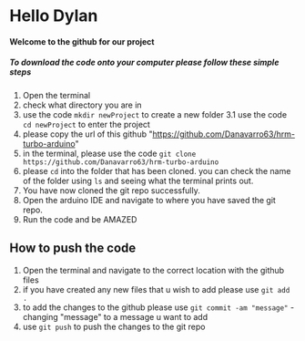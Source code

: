 # Hello Dylan

#### Welcome to the github for our project

##### To download the code onto your computer please follow these simple steps

1. Open the terminal
2. check what directory you are in
3. use the code `mkdir newProject` to create a new folder
3.1 use the code `cd newProject` to enter the project
4. please copy the url of this github "https://github.com/Danavarro63/hrm-turbo-arduino"
5. in the terminal, please use the code `git clone https://github.com/Danavarro63/hrm-turbo-arduino`
6. please `cd` into the folder that has been cloned. you can check the name of the folder using `ls` and seeing what the terminal prints out.
7. You have now cloned the git repo successfully.
8. Open the arduino IDE and navigate to where you have saved the git repo.
9. Run the code and be AMAZED


## How to push the code

1. Open the terminal and navigate to the correct location with the github files
2. if you have created any new files that u wish to add please use `git add .`
3. to add the changes to the github please use `git commit -am "message"` - changing "message" to a message u want to add
4. use `git push` to push the changes to the git repo